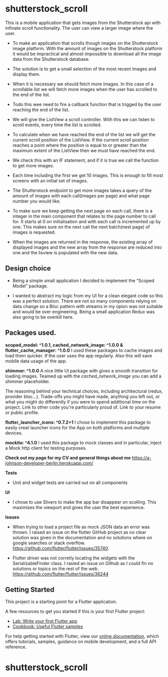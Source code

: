 # shutterstock_scroll

This is a mobile application that gets images from the Shutterstock api with infinate scroll functionality. The user can view a larger image where the user.

- To make an application that scrolls though images on the Shutterstock image platform.
With the amount of images on the Shutterstock platform it would be impractical and almost impossible to download all the image data from the Shutterstock database.

- The solution is to get a small selection of the most recent images and display them.

- When it is necessary we should fetch more images. In this case of a scrollable list we will fetch more images when the user has scrolled to the end of the list.

- Todo this wee need to fire a callback function that is trigged by the user reaching the end of the list.

- We will give the ListView a scroll controller. With this we can listen to scroll events, every time the list is scrolled.

- To calculate when we have reached the end of the list we will get the current scroll position of the ListView. If the current scroll position reaches a point where the position is equal to or greater than the maximum extent of the ListView then we must have reached the end. 

- We check this with an IF statement, and if it is true we call the function to get more images.

- Each time including the first we get 10 images. This is enough to fill most screens with an initial set of images. 

- The Shutterstock endpoint to get more images takes a query of the amount of images with each call(Images per page) and what page number you would like.

- To make sure we keep getting the next page on each call, there is a integer in the main component that relates to the page number to call for. It starts at 0 on initialisation and with each call is incremented up by one. This makes sure on the next call the next batch(nest page) of images is requested. 

- When the images are returned in the response, the existing array of displayed images and the new array from the response are reduced into one and the lisview is populated with the new data.


## Design choice

- Being a simple small application I decided to implement the “Scoped Model” package.

- I wanted to abstract my logic from my UI for a clean elegant code so this was a perfect solution. 
There are not so many components relying on data change so a Bloc pattern with streams in my opion was not suitable and would be over engineering. Being a small application Redux was also going to be overkill here.


## Packages used.

**scoped_model: ^1.0.1, cached_network_image: ^1.0.0  & flutter_cache_manager: ^1.0.0**
I used these packages to cache images and load them quicker. If the user uses the app regularly. Also this will save mobile data usage of the app.

**shimmer: ^1.0.0**
A nice little UI package with gives a smooth transition for loading images. Teamed up with the *cached_network_image* you can add a shimmer placeholder.

The reasoning behind your technical choices, including architectural (redux, provider bloc...).
Trade-offs you might have made, anything you left out, or what you might do differently if you were to spend additional time on the project.
Link to other code you're particularly proud of.
Link to your resume or public profile.

**flutter_launcher_icons: ^0.7.2+1**
I chose to implement this package to easily creat launcher icons for the App on both platforms and multiple devices.

**mockito: ^4.1.0**
I used this package to mock classes and in particular, inject a Mock http client for testing purposes.


**Check out my page for my CV and general things about me**
https://a-johnson-developer-berlin.herokuapp.com/

**Tests**
- Unit and widget tests are carried out on all components


**UI**
- I chose to use Slivers to make the app bar disappear on scolling. This maximises the viewport and gives the user the best experience.

**Issues**
- When trying to load a project file as mock JSON data an error was thrown. I raised an issue on the flutter GitHub project as no clear solution was given in the documentation and no solutions where on google searches or stack overflow. https://github.com/flutter/flutter/issues/35740.

- Flutter driver was not corretly locating the widgets with the SerializableFinder class. I rasied an issue on Github as I could fin no solutions or topics on the rest of the web. https://github.com/flutter/flutter/issues/36244




## Getting Started

This project is a starting point for a Flutter application.

A few resources to get you started if this is your first Flutter project:

- [Lab: Write your first Flutter app](https://flutter.dev/docs/get-started/codelab)
- [Cookbook: Useful Flutter samples](https://flutter.dev/docs/cookbook)

For help getting started with Flutter, view our 
[online documentation](https://flutter.dev/docs), which offers tutorials, 
samples, guidance on mobile development, and a full API reference.
# shutterstock_scroll

